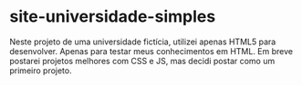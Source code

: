 # site-universidade-simples

Neste projeto de uma universidade fictícia, utilizei apenas HTML5 para desenvolver. Apenas para testar meus conhecimentos em HTML. Em breve postarei projetos melhores com CSS e JS, mas decidi postar como um primeiro projeto.
